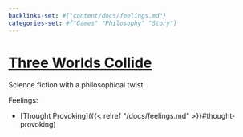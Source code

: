 ```yaml
---
backlinks-set: #{"content/docs/feelings.md"}
categories-set: #{"Games" "Philosophy" "Story"}
---
```

# [Three Worlds Collide](https://www.lesswrong.com/posts/HawFh7RvDM4RyoJ2d/three-worlds-collide-0-8)

Science fiction with a philosophical twist.

Feelings: 

  - [Thought Provoking]({{< relref "/docs/feelings.md" >}}#thought-provoking)